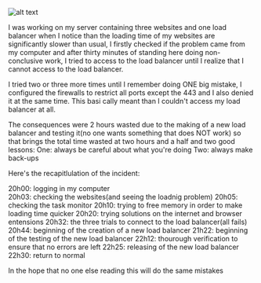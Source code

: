 ![alt text](https://s3.amazonaws.com/lowres.cartoonstock.com/business-commerce-mouse-computer_rage-angry-crashed_computer-works-bstn730_low.jpg)

I was working on my server containing three websites and one load balancer when I notice than the loading time of my websites are significantly slower than usual, I firstly checked if the problem came from my computer and after thirty minutes of standing here doing non-conclusive work, I tried to access to the load balancer until I realize that I cannot access to the load balancer.

I tried two or three more times until I remember doing ONE big mistake, I configured the firewalls to restrict all ports except the 443 and I also denied it at the same time. This basi
cally meant than I couldn't access my load balancer at all.

The consequences were 2 hours wasted due to the making of a new load balancer and testing it(no one wants something that does NOT work) so that brings the total time wasted at two hours and a half and two good lessons:
One: always be careful about what you're doing
Two: always make back-ups

Here's the recapitlulation of the incident:

20h00: logging in my computer
<br> 20h03: checking the websites(and seeing the loadnig problem)
20h05: checking the task monitor
20h10: trying to free memory in order to make loading time quicker
20h20: trying solutions on the internet and browser entensions
20h32: the three trials to connect to the load balancer(all fails)
20h44: beginning of the creation of a new load balancer
21h22: beginning of the testing of the new load balancer
22h12: thourough verification to ensure that no errors are left
22h25: releasing of the new load balancer
22h30: return to normal

In the hope that no one else reading this will do the same mistakes